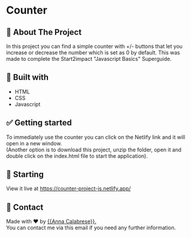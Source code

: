 # Counter

## :dart: About The Project ##
In this project you can find a simple counter with +/- buttons that let you increase or decrease the number which is set as 0 by default.
This was made to complete the Start2impact "Javascript Basics" Superguide.


## :rocket: Built with ##
- HTML
- CSS
- Javascript


## :white_check_mark: Getting started ##
To immediately use the counter you can click on the Netlify link and it will open in a new window. <br>
(Another option is to download this project, unzip the folder, open it and double click on the index.html file to start the application).


## :checkered_flag: Starting ##
View it live at <a href src="https://counter-project-js.netlify.app/">https://counter-project-js.netlify.app/</a>


## :memo: Contact ##

Made with :heart: by <a href="mailto:annacalabrese98@gmail.com" target="_blank">{{Anna Calabrese}}.</a> <br>
You can contact me via this email if you need any further information.
